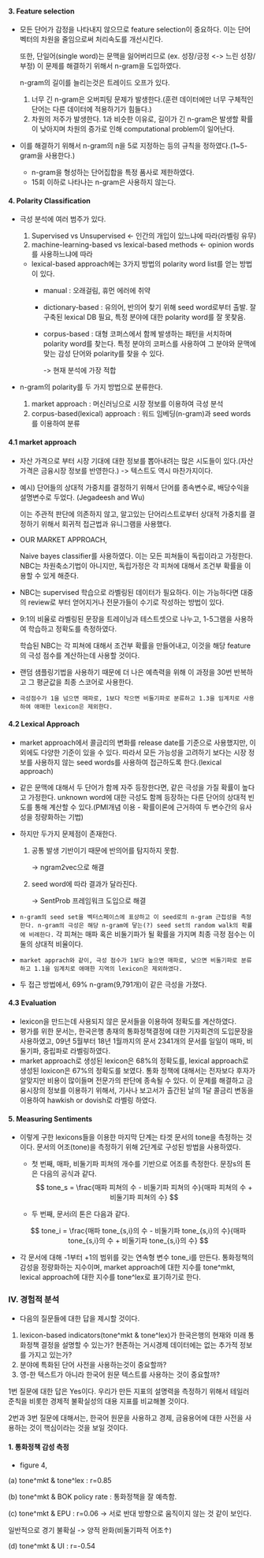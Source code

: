 #### 3. Feature selection

- 모든 단어가 감정을 나타내지 않으므로 feature selection이 중요하다. 이는 단어벡터의 차원을 줄임으로써 처리속도를 개선시킨다.

  또한, 단일어(single word)는 문맥을 잃어버리므로 (ex. 성장/긍정 <-> 느린 성장/부정) 이 문제를 해결하기 위해서 n-gram을 도입하였다.

  n-gram의 길이를 늘리는것은 트레이드 오프가 있다.

  1. 너무 긴 n-gram은 오버피팅 문제가 발생한다.(훈련 데이터에만 너무 구체적인 단어는 다른 데이터에 적용하기가 힘들다.)
  2. 차원의 저주가 발생한다. 1과 비슷한 이유로, 길이가 긴 n-gram은 발생할 확률이 낮아지며  차원의 증가로 인해 computational problem이 일어난다.

- 이를 해결하기 위해서 n-gram의 n을 5로 지정하는 등의 규칙을 정하였다.(1~5-gram을 사용한다.)

  - n-gram을 형성하는 단어집합을 특정 품사로 제한하였다.
  - 15회 이하로 나타나는 n-gram은 사용하지 않는다.

#### 4. Polarity Classification

- 극성 분석에 여러 범주가 있다.

  1. Supervised vs Unsupervised <- 인간의 개입이 있느냐에 따라(라벨링 유무)
  2. machine-learning-based vs lexical-based methods <- opinion words를 사용하느냐에 따라

  - lexical-based approach에는 3가지 방법의 polarity word list를 얻는 방법이 있다.
    - manual : 오래걸림, 휴먼 에러에 취약

    - dictionary-based : 유의어, 반의어 찾기 위해 seed word로부터 출발. 잘 구축된 lexical DB 필요, 특정 분야에 대한 polarity word를 잘 못찾음.

    - corpus-based : 대형 코퍼스에서 함께 발생하는 패턴을 서치하며 polarity word를 찾는다. 특정 분야의 코퍼스를 사용하여 그 분야와 문맥에 맞는 감성 단어와 polarity를 찾을 수 있다.

      -> 현재 분석에 가장 적합

- n-gram의 polarity를 두 가지 방법으로 분류한다.

  1. market approach : 머신러닝으로 시장 정보를 이용하여 극성 분석
  2. corpus-based(lexical) approach : 워드 임베딩(n-gram)과 seed words를 이용하여 분류

#### 4.1 market approach

- 자산 가격으로 부터 시장 기대에 대한 정보를 뽑아내려는 많은 시도들이 있다.(자산 가격은 금융시장 정보를 반영한다.) -> 텍스트도 역시 마찬가지이다.

- 예시) 단어들의 상대적 가중치를 결정하기 위해서 단어를 종속변수로, 배당수익을 설명변수로 두었다. (Jegadeesh and Wu)

  이는 주관적 판단에 의존하지 않고, 알고있는 단어리스트로부터 상대적 가중치를 결정하기 위해서 회귀적 접근법과 유니그램을 사용했다.

- OUR MARKET APPROACH,

  Naive bayes classifier를 사용하였다. 이는 모든 피쳐들이 독립이라고 가정한다. NBC는 차원축소기법이 아니지만, 독립가정은 각 피쳐에 대해서 조건부 확률을 이용할 수 있게 해준다.

- NBC는 supervised 학습으로 라벨링된 데이터가 필요하다. 이는 가능하다면 대중의 review로 부터 얻어지거나 전문가들이 수기로 작성하는 방법이 있다.

- 9:1의 비율로 라벨링된 문장을 트레이닝과 테스트셋으로 나누고, 1-5그램을 사용하여 학습하고 정확도를 측정하였다.

  학습된 NBC는 각 피쳐에 대해서 조건부 확률을 만들어내고, 이것을 해당 feature의 극성 점수를 계산하는데 사용할 것이다.

- 랜덤 샘플링기법을 사용하기 때문에 더 나은 예측력을 위해 이 과정을 30번 반복하고 그 평균값을 최종 스코어로 사용한다.

- `극성점수가 1을 넘으면 매파로, 1보다 작으면 비둘기파로 분류하고 1.3을 임계치로 사용하여 애매한 lexicon은 제외한다.`



#### 4.2 Lexical Approach

- market approach에서 콜금리의 변화를 release date를 기준으로 사용했지만, 이 외에도 다양한 기준이 있을 수 있다. 따라서 모든 가능성을 고려하기 보다는 시장 정보를 사용하지 않는 seed words를 사용하여 접근하도록 한다.(lexical approach)

- 같은 문맥에 대해서 두 단어가 함께 자주 등장한다면, 같은 극성을 가질 확률이 높다고 가정한다. unknown word에 대한 극성도 함께 등장하는 다른 단어의 상대적 빈도를 통해 계산할 수 있다.(PMI개념 이용 - 확률이론에 근거하여 두 변수간의 유사성을 정량화하는 기법)

- 하지만 두가지 문제점이 존재한다.

  1. 공통 발생 기반이기 때문에 반의어를 탐지하지 못함.

     -> ngram2vec으로 해결

  2. seed word에 따라 결과가 달라진다.

     -> SentProb 프레임워크 도입으로 해결

- `n-gram의 seed set을 벡터스페이스에 표상하고 이 seed로의 n-gram 근접성을 측정한다. n-gram의 극성은 해당 n-gram에 닿는(?) seed set의 random walk의 확률에 비례한다.` 각 피쳐는 매파 혹은 비둘기파가 될 확률을 가지며 최종 극정 점수는 이 둘의 상대적 비율이다.

- `market apprach와 같이, 극성 점수가 1보다 높으면 매파로, 낮으면 비둘기파로 분류하고 1.1을 임계치로 애매한 지역의 lexicon은 제외하였다.`
- 두 접근 방법에서, 69% n-gram(9,791개)이 같은 극성을 가졌다.



#### 4.3 Evaluation

- lexicon을 만드는데 사용되지 않은 문서들을 이용하여 정확도를 계산하였다.
- 평가를 위한 문서는, 한국은행 총재의 통화정책결정에 대한 기자회견의 도입문장을 사용하였고, 09년 5월부터 18년 1월까지의 문서 2341개의 문서를 일일이 매파, 비둘기파, 중립파로 라벨링하였다.
- market approach로 생성된 lexicon은 68%의 정확도를, lexical approach로 생성된 loxicon은 67%의 정확도를 보였다. 통화 정책에 대해서는 전자보다 후자가 알맞지만 비용이 많이들며 전문가의 판단에 종속될 수 있다. 이 문제를 해결하고 금융시장의 정보를 이용하기 위해서, 기사나 보고서가 출간된 날의 1달 콜금리 변동을 이용하여 hawkish or dovish로 라벨링 하였다.



#### 5. Measuring Sentiments

- 이렇게 구한 lexicons들을 이용한 마지막 단계는 타겟 문서의 tone을 측정하는 것이다. 문서의 어조(tone)을 측정하기 위해 2단계로 구성된 방법을 사용하였다.

  - 첫 번째, 매파, 비둘기파 피쳐의 개수를 기반으로 어조를 측정한다. 문장s의 톤은 다음의 공식과 같다.
    $$
    tone_s = \frac{매파 피쳐의 수 - 비둘기파 피쳐의 수}{매파 피쳐의 수 + 비둘기파 피쳐의 수}
    $$

  - 두 번째, 문서i의 톤은 다음과 같다.

  $$
  tone_i = \frac{매파 tone_{s,i}의 수 - 비둘기파 tone_{s,i}의 수}{매파 tone_{s,i}의 수 + 비둘기파 tone_{s,i}의 수}
  $$

- 각 문서에 대해 -1부터 +1의 범위를 갖는 연속형 변수 tone_i를 만든다. 통화정책의 감성을 정량화하는 지수이며, market approach에 대한 지수를 tone^mkt, lexical approach에 대한 지수를 tone^lex로 표기하기로 한다.



### IV. 경험적 분석

- 다음의 질문들에 대한 답을 제시할 것이다.

1. lexicon-based indicators(tone^mkt & tone^lex)가 한국은행의 현재와 미래 통화정책 결정을 설명할 수 있는가? 현존하는 거시경제 데이터에는 없는 추가적 정보를 가지고 있는가?
2. 분야에 특화된 단어 사전을 사용하는것이 중요할까?
3. 영-한 텍스트가 아니라 한국어 원문 텍스트를 사용하는 것이 중요할까?

1번 질문에 대한 답은 Yes이다. 우리가 만든 지표의 설명력을 측정하기 위해서 테일러 준칙을 비롯한 경제적 불확실성의 대용 지표를 비교해볼 것이다.

2번과 3번 질문에 대해서는, 한국어 원문을 사용하고 경제, 금융용어에 대한 사전을 사용하는 것이 핵심이라는 것을 보일 것이다.

#### 1. 통화정책 감성 측정

- figure 4,

(a) tone^mkt & tone^lex : r=0.85

(b) tone^mkt & BOK policy rate : 통화정책을 잘 예측함.

(c) tone^mkt & EPU : r=0.06 -> 서로 반대 방향으로 움직이지 않는 것 같이 보인다.

일반적으로 경기 불확실 -> 양적 완화(비둘기파적 어조↑)

(d) tone^mkt & UI : r=-0.54



